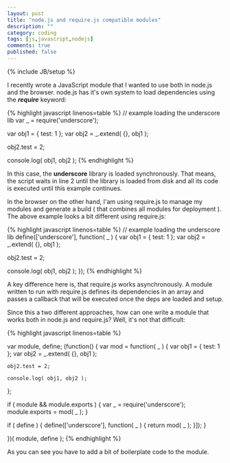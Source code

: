 ```yaml
---
layout: post
title: "node.js and require.js compatible modules"
description: ""
category: coding
tags: [js,javascript,nodejs]
comments: true
published: false
---
```

{% include JB/setup %}

I recently wrote a JavaScript module that I wanted to use both in node.js and the browser.
node.js has it's own system to load dependencies using the ***require*** keyword: 

{% highlight javascript linenos=table %}
// example loading the underscore lib
var _ = require('underscore');

var obj1 = { test: 1 };
var obj2 = _.extend( {}, obj1 );

obj2.test = 2;

console.log( obj1, obj2 );
{% endhighlight %}

In this case, the **underscore** library is loaded synchronously. That means, the script waits in line 2 until the library is loaded from disk and all its code is executed until this example continues.

In the browser on the other hand, I'am using require.js to manage my modules and generate a build ( that combines all modules for deployment ). The above example looks a bit different using require.js:

{% highlight javascript linenos=table %}
// example loading the underscore lib
define(['underscore'], function( _ ) {
  var obj1 = { test: 1 };
  var obj2 = _.extend( {}, obj1 );

  obj2.test = 2;

  console.log( obj1, obj2 );
});
{% endhighlight %}

A key difference here is, that require.js works asynchronously. A module written to run with require.js defines its dependencies in an array and passes a callback that will be executed once the deps are loaded and setup.

Since this a two different approaches, how can one write a module that works both in node.js and require.js? Well, it's not that difficult:

{% highlight javascript linenos=table %}

var module, define;
(function() {
  var mod = function( _ ) {
    var obj1 = { test: 1 };
    var obj2 = _.extend( {}, obj1 );

    obj2.test = 2;

    console.log( obj1, obj2 );
  };

  if ( module && module.exports ) {
    var _ = require('underscore');
    module.exports = mod( _ );
  }

  if ( define ) {
    define(['underscore'], function( _ ) {
      return mod( _ ); 
    }]);
  }

})( module, define );
{% endhighlight %}

As you can see you have to add a bit of boilerplate code to the module. 
